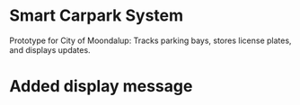 # Smart Carpark System

Prototype for City of Moondalup: Tracks parking bays, stores license plates, and displays updates.
# Added display message

